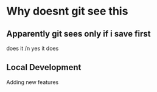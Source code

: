# Why doesnt git see this

## Apparently git sees only if i save first

does it /n
yes it does


## Local Development

Adding new features 